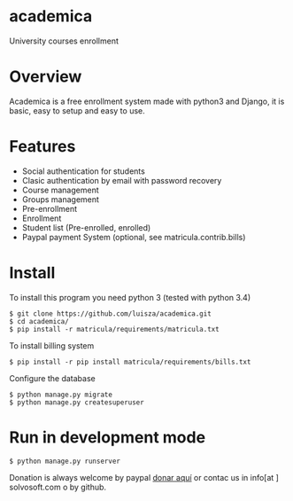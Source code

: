 # academica
University courses enrollment


# Overview

Academica is a free enrollment system made with python3 and Django, it is basic, easy to setup and 
easy to use.

# Features

* Social authentication for students 
* Clasic authentication by email with password recovery
* Course management
* Groups management
* Pre-enrollment
* Enrollment 
* Student list (Pre-enrolled, enrolled) 
* Paypal payment System (optional, see matricula.contrib.bills)

# Install 

To install this program you need python 3  (tested with python 3.4)


	$ git clone https://github.com/luisza/academica.git
	$ cd academica/
	$ pip install -r matricula/requirements/matricula.txt

To install billing system
	
	$ pip install -r pip install matricula/requirements/bills.txt
		

	
Configure the database

	$ python manage.py migrate
	$ python manage.py createsuperuser
	
# Run in development mode

	$ python manage.py runserver
	

Donation is always welcome by paypal [donar aquí](https://www.paypal.com/cgi-bin/webscr?cmd=_donations&business=DYR7VVLUED6V6&lc=AL&item_name=Academia%20desarrollo&item_number=22&currency_code=USD&bn=PP%2dDonationsBF%3abtn_donateCC_LG%2egif%3aNonHosted)
or contac us in info[at ] solvosoft.com o by github.
